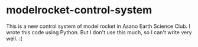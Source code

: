 # modelrocket-control-system
This is a new control system of model rocket in Asano Earth Science Club.
I wrote this code using Python.
But I don't use this much, so I can't write very well. :(
